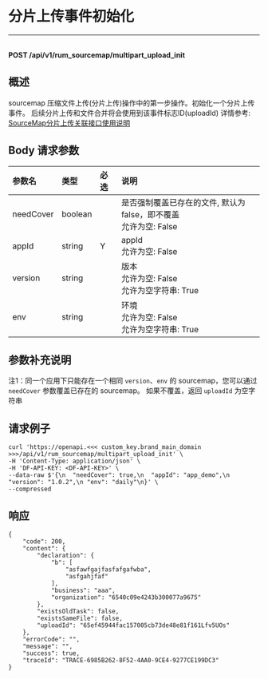 # 分片上传事件初始化

---

<br />**POST /api/v1/rum_sourcemap/multipart_upload_init**

## 概述
sourcemap 压缩文件上传(分片上传)操作中的第一步操作。初始化一个分片上传事件。
后续分片上传和文件合并将会使用到该事件标志ID(uploadId)
详情参考: [SourceMap分片上传关联接口使用说明](../../../studio-backend/sourcemap-multipart-upload-init/)




## Body 请求参数

| 参数名        | 类型     | 必选   | 说明              |
|:-----------|:-------|:-----|:----------------|
| needCover | boolean |  | 是否强制覆盖已存在的文件, 默认为 false，即不覆盖<br>允许为空: False <br> |
| appId | string | Y | appId<br>允许为空: False <br> |
| version | string |  | 版本<br>允许为空: False <br>允许为空字符串: True <br> |
| env | string |  | 环境<br>允许为空: False <br>允许为空字符串: True <br> |

## 参数补充说明

注1：同一个应用下只能存在一个相同 `version`、`env` 的 sourcemap，您可以通过 `needCover` 参数覆盖已存在的 sourcemap。
如果不覆盖，返回 `uploadId` 为空字符串




## 请求例子
```shell
curl 'https://openapi.<<< custom_key.brand_main_domain >>>/api/v1/rum_sourcemap/multipart_upload_init' \
-H 'Content-Type: application/json' \
-H 'DF-API-KEY: <DF-API-KEY>' \
--data-raw $'{\n  "needCover": true,\n  "appId": "app_demo",\n "version": "1.0.2",\n "env": "daily"\n}' \
--compressed
```




## 响应
```shell
{
    "code": 200,
    "content": {
        "declaration": {
            "b": [
                "asfawfgajfasfafgafwba",
                "asfgahjfaf"
            ],
            "business": "aaa",
            "organization": "6540c09e4243b300077a9675"
        },
        "existsOldTask": false,
        "existsSameFile": false,
        "uploadId": "65ef45944fac157005cb73de48e81f161Lfv5UOs"
    },
    "errorCode": "",
    "message": "",
    "success": true,
    "traceId": "TRACE-6985B262-8F52-4AA0-9CE4-9277CE199DC3"
} 
```




